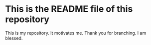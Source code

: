# This is the README file of this repository
This is my repository. It motivates me. Thank you for branching. I am blessed.
